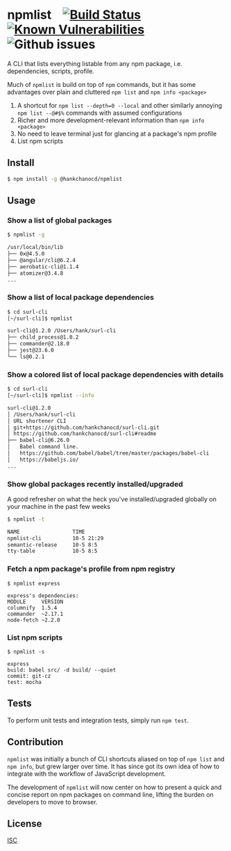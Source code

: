 # npmlist  &nbsp;&nbsp;  [![Build Status](https://travis-ci.org/hankchanocd/npmlist.svg?branch=master)](https://travis-ci.org/hankchanocd/npmlist)  [![Known Vulnerabilities](https://snyk.io/test/github/hankchanocd/npmlist/badge.svg?targetFile=package.json)](https://snyk.io/test/github/hankchanocd/npmlist?targetFile=package.json)  ![Github issues](https://img.shields.io/github/issues/hankchanocd/npmlist.svg)

A CLI that lists everything listable from any npm package, i.e. dependencies, scripts, profile.

Much of ```npmlist``` is build on top of ```npm``` commands, but it has some advantages over plain and cluttered ```npm list``` and ```npm info <package>```

1. A shortcut for ```npm list --depth=0 --local``` and other similarly annoying ```npm list --@#$%``` commands with assumed configurations
2. Richer and more development-relevant information than ```npm info <package>```
3. No need to leave terminal just for glancing at a package's npm profile
4. List npm scripts

## Install

```bash
$ npm install -g @hankchanocd/npmlist
```

## Usage

### Show a list of global packages

```bash
$ npmlist -g

/usr/local/bin/lib
├── 0x@4.5.0
├── @angular/cli@6.2.4
├── aerobatic-cli@1.1.4
├── atomizer@3.4.8
...
```

### Show a list of local package dependencies

```bash
$ cd surl-cli
[~/surl-cli]$ npmlist

surl-cli@1.2.0 /Users/hank/surl-cli
├── child_process@1.0.2
├── commander@2.18.0
├── jest@23.6.0
└── ls@0.2.1
```

### Show a colored list of local package dependencies with details

```bash
$ cd surl-cli
[~/surl-cli]$ npmlist --info

surl-cli@1.2.0
│ /Users/hank/surl-cli
│ URL shortener CLI
│ git+https://github.com/hankchanocd/surl-cli.git
│ https://github.com/hankchanocd/surl-cli#readme
├── babel-cli@6.26.0
│   Babel command line.
│   https://github.com/babel/babel/tree/master/packages/babel-cli
│   https://babeljs.io/
...
```

### Show global packages recently installed/upgraded

A good refresher on what the heck you've installed/upgraded globally on your machine in the past few weeks

```bash
$ npmlist -t

NAME                 TIME
npmlist-cli          10-5 21:29
semantic-release     10-5 8:5
tty-table            10-5 8:5
```

### Fetch a npm package's profile from npm registry

```
$ npmlist express

express's dependencies:
MODULE     VERSION
columnify  1.5.4
commander  ~2.17.1
node-fetch ~2.2.0
```

### List npm scripts

```
$ npmlist -s

express
build: babel src/ -d build/ --quiet
commit: git-cz
test: mocha
```

## Tests

To perform unit tests and integration tests, simply run ```npm test```.

## Contribution

```npmlist``` was initially a bunch of CLI shortcuts aliased on top of ```npm list``` and ```npm info```, but grew larger over time. It has since got its own idea of how to integrate with the workflow of JavaScript development.

The development of ```npmlist``` will now center on how to present a quick and concise report on npm packages on command line, lifting the burden on developers to move to browser.

## License

[ISC](./LICENSE.md)
